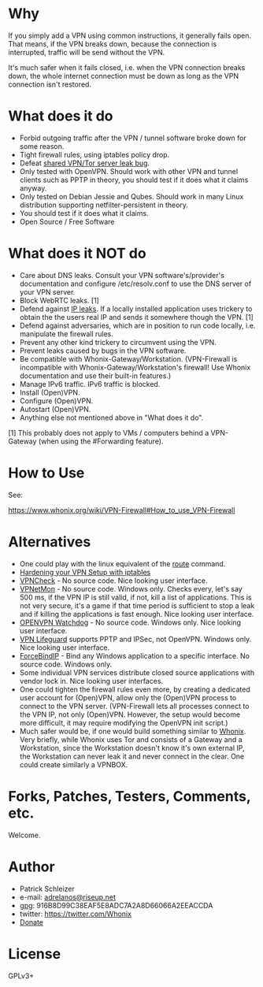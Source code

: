 # Why
If you simply add a VPN using common instructions, it generally fails open. That means, if the VPN breaks down, because the connection is interrupted, traffic will be send without the VPN.

It's much safer when it fails closed, i.e. when the VPN connection breaks down, the whole internet connection must be down as long as the VPN connection isn't restored.

# What does it do

* Forbid outgoing traffic after the VPN / tunnel software broke down for some reason.
* Tight firewall rules, using iptables policy drop.
* Defeat [shared VPN/Tor server leak bug](https://github.com/adrelanos/vpn-firewall/issues/12).
* Only tested with OpenVPN. Should work with other VPN and tunnel clients such as PPTP in theory, you should test if it does what it claims anyway.
* Only tested on Debian Jessie and Qubes. Should work in many Linux distribution supporting netfilter-persistent in theory.
* You should test if it does what it claims.
* Open Source / Free Software

# What does it NOT do

* Care about DNS leaks. Consult your VPN software's/provider's documentation and
configure /etc/resolv.conf to use the DNS server of your VPN server.
* Block WebRTC leaks. [1]
* Defend against
[IP leaks](https://blog.torproject.org/blog/bittorrent-over-tor-isnt-good-idea).
If a locally installed application uses trickery to obtain the the users real
IP and sends it somewhere though the VPN. [1]
* Defend against adversaries, which are in position to run code locally, i.e.
manipulate the firewall rules.
* Prevent any other kind trickery to circumvent using the VPN.
* Prevent leaks caused by bugs in the VPN software.
* Be compatible with Whonix-Gateway/Workstation. (VPN-Firewall is incompatible with Whonix-Gateway/Workstation's firewall! Use Whonix documentation and use their built-in features.)
* Manage IPv6 traffic. IPv6 traffic is blocked.
* Install (Open)VPN.
* Configure (Open)VPN.
* Autostart (Open)VPN.
* Anything else not mentioned above in "What does it do".

[1] This probably does not apply to VMs / computers behind a VPN-Gateway (when using the #Forwarding feature).

# How to Use

See:

https://www.whonix.org/wiki/VPN-Firewall#How_to_use_VPN-Firewall

# Alternatives

* One could play with the linux equivalent of the [route](http://cranthetrader.blogspot.se/2011/10/dont-allow-non-vpn-traffic.html) command.
* [Hardening your VPN Setup with iptables](http://www.inputoutput.io/hardening-your-vpn-setup-with-iptables/)
* [VPNCheck](http://www.guavi.com/vpncheck_free.html) - No source code. Nice looking user interface.
* [VPNetMon](http://vpnetmon.webs.com/) - No source code. Windows only. Checks every, let's say 500 ms, if the VPN IP is still valid, if not, kill a list of applications. This is not very secure, it's a game if that time period is sufficient to stop a leak and if killing the applications is fast enough. Nice looking user interface.
* [OPENVPN Watchdog](http://openvpnchecker.com/) - No source code. Windows only. Nice looking user interface.
* [VPN Lifeguard](https://sourceforge.net/projects/vpnlifeguard/) supports PPTP and IPSec, not OpenVPN. Windows only. Nice looking user interface.
* [ForceBindIP](http://www.r1ch.net/stuff/forcebindip/) - Bind any Windows application to a specific interface. No source code. Windows only.
* Some individual VPN services distribute closed source applications with vendor lock in. Nice looking user interfaces.
* One could tighten the firewall rules even more, by creating a dedicated user account for (Open)VPN, allow only the (Open)VPN process to connect to the VPN server. (VPN-Firewall lets all processes connect to the VPN IP, not only (Open)VPN. However, the setup would become more difficult, it may require modifying the OpenVPN init script.)
* Much safer would be, if one would build something similar to [Whonix](https://github.com/adrelanos/Whonix). Very briefly, while Whonix uses Tor and consists of a Gateway and a Workstation, since the Workstation doesn't know it's own external IP, the Workstation can never leak it and never connect in the clear. One could create similarly a VPNBOX.

# Forks, Patches, Testers, Comments, etc.

Welcome.

# Author

* Patrick Schleizer
* e-mail: adrelanos@riseup.net
* [gpg](https://www.whonix.org/wiki/Patrick_Schleizer): 916B8D99C38EAF5E8ADC7A2A8D66066A2EEACCDA
* twitter: https://twitter.com/Whonix
* [Donate](https://www.whonix.org/wiki/Donate)

# License

GPLv3+
